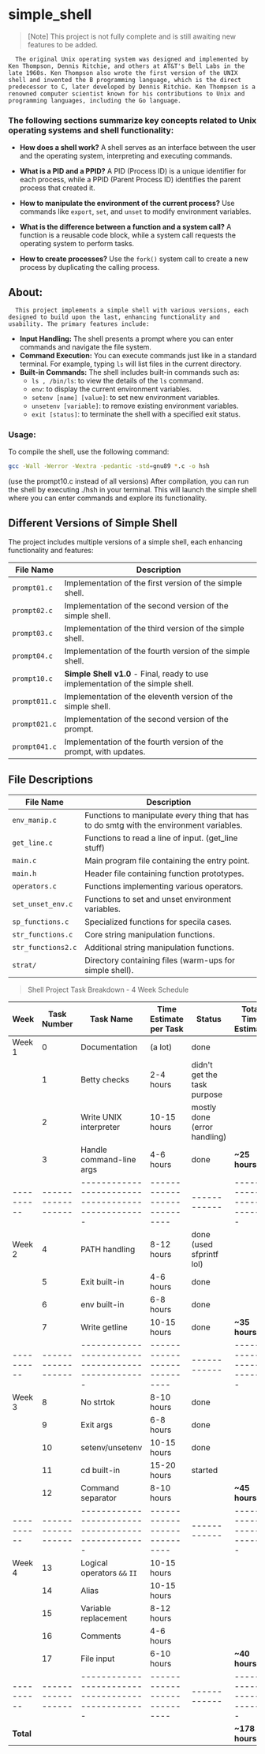 # simple_shell

> [Note]
> This project is not fully complete and is still awaiting new features to be added.

      The original Unix operating system was designed and implemented by Ken Thompson, Dennis Ritchie, and others at AT&T's Bell Labs in the late 1960s. Ken Thompson also wrote the first version of the UNIX shell and invented the B programming language, which is the direct predecessor to C, later developed by Dennis Ritchie. Ken Thompson is a renowned computer scientist known for his contributions to Unix and programming languages, including the Go language.

### The following sections summarize key concepts related to Unix operating systems and shell functionality:
- **How does a shell work?** A shell serves as an interface between the user and the operating system, interpreting and executing commands.
  
- **What is a PID and a PPID?** A PID (Process ID) is a unique identifier for each process, while a PPID (Parent Process ID) identifies the parent process that created it.
  
- **How to manipulate the environment of the current process?** Use commands like `export`, `set`, and `unset` to modify environment variables.
  
- **What is the difference between a function and a system call?** A function is a reusable code block, while a system call requests the operating system to perform tasks.
  
- **How to create processes?** Use the `fork()` system call to create a new process by duplicating the calling process.

## About: 

      This project implements a simple shell with various versions, each designed to build upon the last, enhancing functionality and usability. The primary features include:
- **Input Handling:** The shell presents a prompt where you can enter commands and navigate the file system.
- **Command Execution:** You can execute commands just like in a standard terminal. For example, typing `ls` will list files in the current directory.
- **Built-in Commands:** The shell includes built-in commands such as:
  - `ls , /bin/ls`: to view the details of the `ls` command.
  - `env`: to display the current environment variables.
  - `setenv [name] [value]`: to set new environment variables.
  - `unsetenv [variable]`: to remove existing environment variables.
  - `exit [status]`: to terminate the shell with a specified exit status.

### Usage:

To compile the shell, use the following command:

```bash
gcc -Wall -Werror -Wextra -pedantic -std=gnu89 *.c -o hsh
```

 (use the prompt10.c instead of all versions)
After compilation, you can run the shell by executing ./hsh in your terminal. This will launch the simple shell where you can enter commands and explore its functionality.

## Different Versions of Simple Shell

The project includes multiple versions of a simple shell, each enhancing functionality and features:

| File Name             | Description                                      |
|-----------------------|--------------------------------------------------|
| `prompt01.c`         | Implementation of the first version of the simple shell. |
| `prompt02.c`         | Implementation of the second version of the simple shell. |
| `prompt03.c`         | Implementation of the third version of the simple shell. |
| `prompt04.c`         | Implementation of the fourth version of the simple shell. |
| `prompt10.c`         | **Simple Shell v1.0** - Final, ready to use implementation of the simple shell. |
| `prompt011.c`        | Implementation of the eleventh version of the simple shell. |
| `prompt021.c`        | Implementation of the second version of the prompt. |
| `prompt041.c`        | Implementation of the fourth version of the prompt, with updates. |

## File Descriptions

| File Name             | Description                                      |
|-----------------------|--------------------------------------------------|
| `env_manip.c`        | Functions to manipulate every thing that has to do smtg with the environment variables. |
| `get_line.c`         | Functions to read a line of input. (get_line stuff)                |
| `main.c`             | Main program file containing the entry point.    |
| `main.h`             | Header file containing function prototypes.      |
| `operators.c`        | Functions implementing various operators.         |
| `set_unset_env.c`    | Functions to set and unset environment variables. |
| `sp_functions.c`     | Specialized functions for specila cases.    |
| `str_functions.c`    | Core string manipulation functions.               |
| `str_functions2.c`   | Additional string manipulation functions.        |
| `strat/`             | Directory containing files (warm-ups for simple shell).             |

> Shell Project Task Breakdown - 4 Week Schedule

| **Week** | **Task Number** | **Task Name**                                   | **Time Estimate per Task** | **Status** | **Total Time Estimate** |
|----------|------------------|-------------------------------------------------|----------------------------|------------|-------------------------|
| Week 1  | 0                | Documentation                                   | (a lot)                    |  done          |                         |
|          | 1                | Betty checks                                    | 2-4 hours                  |  didn't get the task purpose          |                         |
|          | 2                | Write UNIX interpreter                          | 10-15 hours                |  mostly done (error handling)         |                         |
|          | 3                | Handle command-line args                        | 4-6 hours                  |  done         | **~25 hours**          |
|----------|------------------|-------------------------------------------------|----------------------------|------------|-------------------------|
| Week 2  | 4                | PATH handling                                   | 8-12 hours                 |   done (used sfprintf lol)     |                         |
|          | 5                | Exit built-in                                   | 4-6 hours                  |  done         |                         |
|          | 6                | env built-in                                    | 6-8 hours                  |     done      |                         |
|          | 7                | Write getline                                   | 10-15 hours                |     done      | **~35 hours**       
|----------|------------------|-------------------------------------------------|----------------------------|------------|-------------------------|
| Week 3  | 8                | No strtok                                       | 8-10 hours                 |  done          |                         |
|          | 9                | Exit args                                       | 6-8 hours                  |   done       |                         |
|          | 10               | setenv/unsetenv                                 | 10-15 hours                |   done       |                         |
|          | 11               | cd built-in                                     | 15-20 hours                |   started         |                         |
|          | 12               | Command separator                               | 8-10 hours                 |            | **~45 hours**          |
|----------|------------------|-------------------------------------------------|----------------------------|------------|-------------------------|
| Week 4  | 13               | Logical operators `&&` `II`                     | 10-15 hours                |            |                         |
|          | 14               | Alias                                           | 10-15 hours                |            |                         |
|          | 15               | Variable replacement                             | 8-12 hours                 |            |                         |
|          | 16               | Comments                                        | 4-6 hours                  |            |                         |
|          | 17               | File input                                      | 6-10 hours                 |            | **~40 hours**          |
|----------|------------------|-------------------------------------------------|----------------------------|------------|-------------------------|
|**Total**|                  |                                                 |                            |            | **~178 hours**       | 

